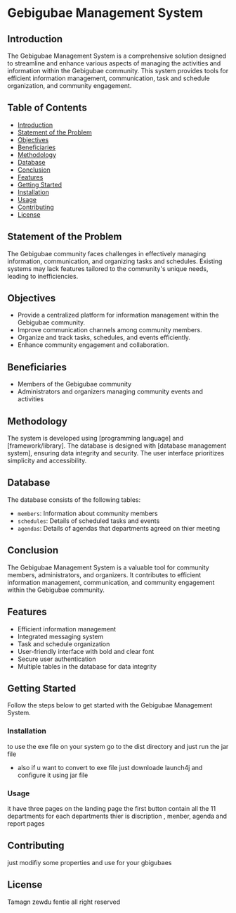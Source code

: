 # Gebigubae Management System

## Introduction

The Gebigubae Management System is a comprehensive solution designed to streamline and enhance various aspects of managing the activities and information within the Gebigubae community. This system provides tools for efficient information management, communication, task and schedule organization, and community engagement.

## Table of Contents

- [Introduction](#introduction)
- [Statement of the Problem](#statement-of-the-problem)
- [Objectives](#objectives)
- [Beneficiaries](#beneficiaries)
- [Methodology](#methodology)
- [Database](#database)
- [Conclusion](#conclusion)
- [Features](#features)
- [Getting Started](#getting-started)
- [Installation](#installation)
- [Usage](#usage)
- [Contributing](#contributing)
- [License](#license)

## Statement of the Problem

The Gebigubae community faces challenges in effectively managing information, communication, and organizing tasks and schedules. Existing systems may lack features tailored to the community's unique needs, leading to inefficiencies.

## Objectives

- Provide a centralized platform for information management within the Gebigubae community.
- Improve communication channels among community members.
- Organize and track tasks, schedules, and events efficiently.
- Enhance community engagement and collaboration.

## Beneficiaries

- Members of the Gebigubae community
- Administrators and organizers managing community events and activities

## Methodology

The system is developed using [programming language] and [framework/library]. The database is designed with [database management system], ensuring data integrity and security. The user interface prioritizes simplicity and accessibility.

## Database

The database consists of the following tables:

- `members`: Information about community members
- `schedules`: Details of scheduled tasks and events
- `agendas`: Details of agendas that departments agreed on thier meeting 

## Conclusion

The Gebigubae Management System is a valuable tool for community members, administrators, and organizers. It contributes to efficient information management, communication, and community engagement within the Gebigubae community.

## Features

- Efficient information management
- Integrated messaging system
- Task and schedule organization
- User-friendly interface with bold and clear font
- Secure user authentication
- Multiple tables in the database for data integrity

## Getting Started

Follow the steps below to get started with the Gebigubae Management System.

### Installation

to use the exe file on your system go to the dist directory and just run the jar file 
- also if u want to convert to exe file just downloade launch4j and configure it using jar file 

### Usage

it have three pages on the landing page the first button contain all the 11 departments  for each departments thier is  discription , menber, agenda and report pages 


## Contributing

just modifiy some properties and use for your gbigubaes 

## License

Tamagn zewdu fentie all right reserved 
